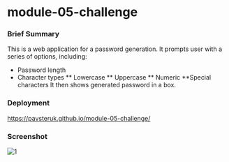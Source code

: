 # module-05-challenge

### Brief Summary
This is a web application for a password generation. 
It prompts user with a series of options, including:
* Password length
* Character types
      ** Lowercase
      ** Uppercase
      ** Numeric
      **Special characters
It then shows generated password in a box. 

### Deployment
https://pavsteruk.github.io/module-05-challenge/

### Screenshot
![1](https://user-images.githubusercontent.com/48164207/204135528-ad366d56-8f42-4486-9a5f-31ed89680299.png)
